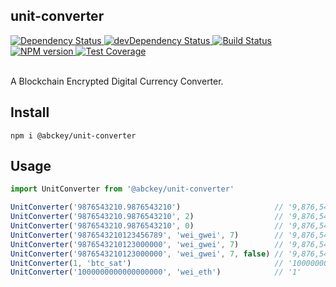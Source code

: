 ## unit-converter

<div>
  <!-- Dependency Status -->
  <a href="https://david-dm.org/abcKeyCOM/unit-converter">
    <img src="https://david-dm.org/abcKeyCOM/unit-converter.svg"
    alt="Dependency Status" />
  </a>

  <!-- devDependency Status -->
  <a href="https://david-dm.org/abcKeyCOM/unit-converter#info=devDependencies">
    <img src="https://david-dm.org/abcKeyCOM/unit-converter/dev-status.svg" alt="devDependency Status" />
  </a>

  <!-- Build Status -->
  <a href="https://travis-ci.org/abcKeyCOM/unit-converter">
    <img src="https://travis-ci.org/abcKeyCOM/unit-converter.svg"
    alt="Build Status" />
  </a>

  <!-- NPM Version -->
  <a href="https://www.npmjs.com/package/@abckey/unit-converter">
    <img src="https://img.shields.io/npm/v/@abckey/unit-converter.svg"
    alt="NPM version" />
  </a>

  <!-- Test Coverage -->
  <a href="https://coveralls.io/r/@abckey/unit-converter">
    <img src="https://coveralls.io/repos/github/@abckey/unit-converter/badge.svg" alt="Test Coverage" />
  </a>

</div>

<br />

A Blockchain Encrypted Digital Currency Converter.

## Install

```
npm i @abckey/unit-converter
```

## Usage

```js
import UnitConverter from '@abckey/unit-converter'

UnitConverter('9876543210.9876543210')                     // '9,876,543,210.987654321'
UnitConverter('9876543210.9876543210', 2)                  // '9,876,543,210.98'
UnitConverter('9876543210.9876543210', 0)                  // '9,876,543,210'
UnitConverter('9876543210123456789', 'wei_gwei', 7)        // '9,876,543,210.1234567'
UnitConverter('9876543210123000000', 'wei_gwei', 7)        // '9,876,543,210.123'
UnitConverter('9876543210123000000', 'wei_gwei', 7, false) // '9,876,543,210.1230000'
UnitConverter(1, 'btc_sat')                                // '100000000'
UnitConverter('1000000000000000000', 'wei_eth')            // '1'

```
